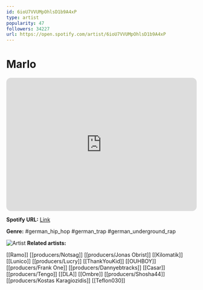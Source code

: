 ```yaml
---
id: 6ioU7VVUMpOhlsD1b9A4xP
type: artist
popularity: 47
followers: 34227
url: https://open.spotify.com/artist/6ioU7VVUMpOhlsD1b9A4xP
---
```

# Marlo

<iframe style="border-radius:12px" src="https://open.spotify.com/embed/artist/6ioU7VVUMpOhlsD1b9A4xP" width="100%" height="352" frameBorder="0" allowfullscreen="" allow="autoplay; clipboard-write; encrypted-media; fullscreen; picture-in-picture" loading="lazy"></iframe>

**Spotify URL:** [Link](https://open.spotify.com/artist/6ioU7VVUMpOhlsD1b9A4xP)

**Genre:**  #german_hip_hop #german_trap #german_underground_rap

![Artist](https://i.scdn.co/image/ab6761610000e5eb405c646c06a6c11575505e82)
**Related artists:**

[[Ramo]]
[[producers/Notsag]]
[[producers/Jonas Obrist]]
[[Kilomatik]]
[[Lunico]]
[[producers/Lucry]]
[[ThankYouKid]]
[[OUHBOY]]
[[producers/Frank One]]
[[producers/Dannyebtracks]]
[[Casar]]
[[producers/Tengo]]
[[DLA]]
[[Ombre]]
[[producers/Shosha44]]
[[producers/Kostas Karagiozidis]]
[[Teflon030]]
